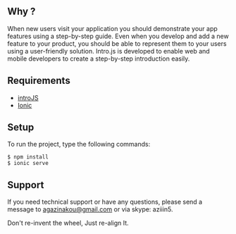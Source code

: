 ## Why ?
When new users visit your application you should demonstrate your app features using a step-by-step guide. Even when you develop and add a new feature to your product, you should be able to represent them to your users using a user-friendly solution. Intro.js is developed to enable web and mobile developers to create a step-by-step introduction easily. 

## Requirements

* [introJS](https://github.com/usablica/intro.js) 
* [Ionic](http://ionicframework.com/)


## Setup

To run the project, type the following commands:

``` 
$ npm install 
$ ionic serve 
```

## Support
If you need technical support or have any questions, please send a message to agazinakou@gmail.com or via skype: aziiin5.

Don't re-invent the wheel, Just re-align It.


